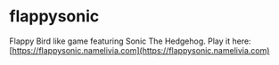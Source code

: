 # flappysonic

Flappy Bird like game featuring Sonic The Hedgehog.
Play it here: [https://flappysonic.namelivia.com](https://flappysonic.namelivia.com)
